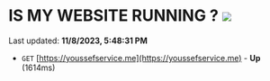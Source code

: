 # IS MY WEBSITE RUNNING ? [![](https://img.shields.io/static/v1?label=Sponsor&message=%E2%9D%A4&logo=GitHub&color=%23fe8e86)](https://github.com/sponsors/<username>)

Last updated: **11/8/2023, 5:48:31 PM**

- `GET` [https://youssefservice.me](https://youssefservice.me) - **Up** (1614ms)
